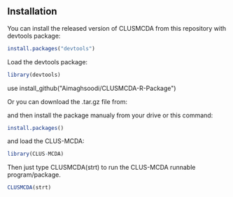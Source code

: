 ## Installation

You can install the released version of CLUSMCDA from this repository with devtools package: 
``` r
install.packages("devtools")
```
Load the devtools package: 
``` r
library(devtools)
```
use install_github("Aimaghsoodi/CLUSMCDA-R-Package")

Or you can download the .tar.gz file from: 

and then install the package manualy from your drive or this command: 
``` r
install.packages()
```
and load the CLUS-MCDA: 
``` r
library(CLUS-MCDA)
```
Then just type CLUSMCDA(strt) to run the CLUS-MCDA runnable program/package. 
``` r
CLUSMCDA(strt)
```
